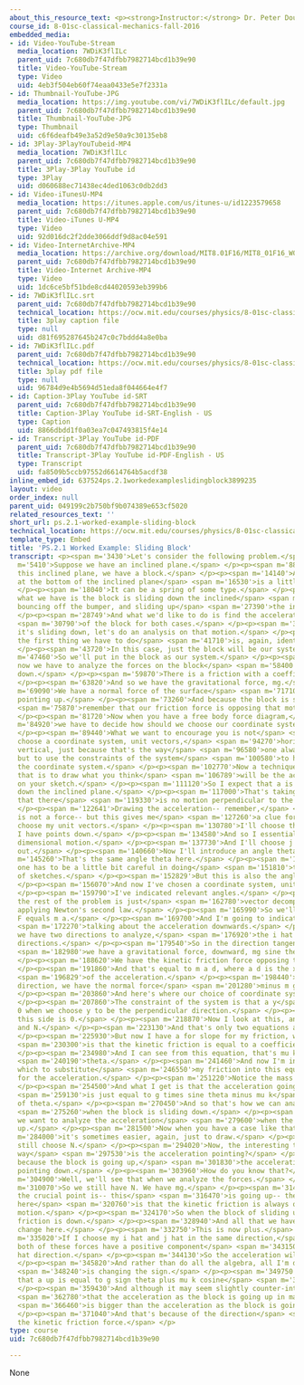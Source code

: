 ```yaml
---
about_this_resource_text: <p><strong>Instructor:</strong> Dr. Peter Dourmashkin</p>
course_id: 8-01sc-classical-mechanics-fall-2016
embedded_media:
- id: Video-YouTube-Stream
  media_location: 7WDiK3flILc
  parent_uid: 7c680db7f47dfbb7982714bcd1b39e90
  title: Video-YouTube-Stream
  type: Video
  uid: 4eb3f504eb60f74eaa0433e5e7f2331a
- id: Thumbnail-YouTube-JPG
  media_location: https://img.youtube.com/vi/7WDiK3flILc/default.jpg
  parent_uid: 7c680db7f47dfbb7982714bcd1b39e90
  title: Thumbnail-YouTube-JPG
  type: Thumbnail
  uid: c6f6deafb49e3a52d9e50a9c30135eb8
- id: 3Play-3PlayYouTubeid-MP4
  media_location: 7WDiK3flILc
  parent_uid: 7c680db7f47dfbb7982714bcd1b39e90
  title: 3Play-3Play YouTube id
  type: 3Play
  uid: d060688ec71438ec4ded1063c0db2dd3
- id: Video-iTunesU-MP4
  media_location: https://itunes.apple.com/us/itunes-u/id1223579658
  parent_uid: 7c680db7f47dfbb7982714bcd1b39e90
  title: Video-iTunes U-MP4
  type: Video
  uid: 92d016dc2f2dde3066ddf9d8ac04e591
- id: Video-InternetArchive-MP4
  media_location: https://archive.org/download/MIT8.01F16/MIT8_01F16_W02PS01v01_360p.mp4
  parent_uid: 7c680db7f47dfbb7982714bcd1b39e90
  title: Video-Internet Archive-MP4
  type: Video
  uid: 1dc6ce5bf51bde8cd44020593eb399b6
- id: 7WDiK3flILc.srt
  parent_uid: 7c680db7f47dfbb7982714bcd1b39e90
  technical_location: https://ocw.mit.edu/courses/physics/8-01sc-classical-mechanics-fall-2016/week-2-newtons-laws/ps.2.1-worked-example-sliding-block/ps.2.1-worked-example-sliding-block/7WDiK3flILc.srt
  title: 3play caption file
  type: null
  uid: d81f695287645b247c0c7bddd4a8e0ba
- id: 7WDiK3flILc.pdf
  parent_uid: 7c680db7f47dfbb7982714bcd1b39e90
  technical_location: https://ocw.mit.edu/courses/physics/8-01sc-classical-mechanics-fall-2016/week-2-newtons-laws/ps.2.1-worked-example-sliding-block/ps.2.1-worked-example-sliding-block/7WDiK3flILc.pdf
  title: 3play pdf file
  type: null
  uid: 96784d9e4b5694d51eda8f044664e4f7
- id: Caption-3Play YouTube id-SRT
  parent_uid: 7c680db7f47dfbb7982714bcd1b39e90
  title: Caption-3Play YouTube id-SRT-English - US
  type: Caption
  uid: 8866dbdd1f0a03ea7c047493815f4e14
- id: Transcript-3Play YouTube id-PDF
  parent_uid: 7c680db7f47dfbb7982714bcd1b39e90
  title: Transcript-3Play YouTube id-PDF-English - US
  type: Transcript
  uid: fa8509b5ccb97552d6614764b5acdf38
inline_embed_id: 637524ps.2.1workedexampleslidingblock3899235
layout: video
order_index: null
parent_uid: 049199c2b750bf9b074389e653cf5020
related_resources_text: ''
short_url: ps.2.1-worked-example-sliding-block
technical_location: https://ocw.mit.edu/courses/physics/8-01sc-classical-mechanics-fall-2016/week-2-newtons-laws/ps.2.1-worked-example-sliding-block/ps.2.1-worked-example-sliding-block
template_type: Embed
title: 'PS.2.1 Worked Example: Sliding Block'
transcript: <p><span m='3430'>Let's consider the following problem.</span> </p><p><span
  m='5410'>Suppose we have an inclined plane.</span> </p><p><span m='8830'>And on
  this inclined plane, we have a block.</span> </p><p><span m='14140'>And down here
  at the bottom of the inclined plane</span> <span m='16530'>is a little bumper.</span>
  </p><p><span m='18040'>It can be a spring of some type.</span> </p><p><span m='20270'>And
  what we have is the block is sliding down the inclined</span> <span m='23870'>plane,
  bouncing off the bumper, and sliding up</span> <span m='27390'>the inclined plane.</span>
  </p><p><span m='28749'>And what we'd like to do is find the acceleration</span>
  <span m='30790'>of the block for both cases.</span> </p><p><span m='33060'>So when
  it's sliding down, let's do an analysis on that motion.</span> </p><p><span m='40252'>Well,
  the first thing we have to do</span> <span m='41710'>is, again, identify our system.</span>
  </p><p><span m='43720'>In this case, just the block will be our system.</span> </p><p><span
  m='47460'>So we'll put in the block as our system.</span> </p><p><span m='55350'>And
  now we have to analyze the forces on the block</span> <span m='58400'>as it's sliding
  down.</span> </p><p><span m='59870'>There is a friction with a coefficient mu k.</span>
  </p><p><span m='63820'>And so we have the gravitational force, mg.</span> </p><p><span
  m='69090'>We have a normal force of the surface</span> <span m='71710'>on the block
  pointing up.</span> </p><p><span m='73260'>And because the block is sliding down,</span>
  <span m='75870'>remember that our friction force is opposing that motion.</span>
  </p><p><span m='81720'>Now when you have a free body force diagram,</span> <span
  m='84920'>we have to decide how should we choose our coordinate systems.</span>
  </p><p><span m='89440'>What we want to encourage you is not</span> <span m='91690'>to
  choose a coordinate system, unit vectors,</span> <span m='94270'>horizontal and
  vertical, just because that's the way</span> <span m='96580'>one always does it,
  but to use the constraints of the system</span> <span m='100580'>to help you choose
  the coordinate system.</span> </p><p><span m='102770'>Now a technique for doing
  that is to draw what you think</span> <span m='106789'>will be the acceleration
  on your sketch.</span> </p><p><span m='111120'>So I expect that a is going to go
  down the inclined plane.</span> </p><p><span m='117000'>That's taking into account
  that there</span> <span m='119330'>is no motion perpendicular to the inclined plane.</span>
  </p><p><span m='122641'>Drawing the acceleration-- remember,</span> <span m='124140'>acceleration
  is not a force-- but this gives me</span> <span m='127260'>a clue for how I should
  choose my unit vectors.</span> </p><p><span m='130780'>I'll choose them, so that
  I have points down.</span> </p><p><span m='134580'>And so I essentially have a one
  dimensional motion.</span> </p><p><span m='137730'>And I'll choose j hat pointing
  out.</span> </p><p><span m='140660'>Now I'll introduce an angle theta.</span> </p><p><span
  m='145260'>That's the same angle theta here.</span> </p><p><span m='148420'>And
  one has to be a little bit careful in doing</span> <span m='151810'>these types
  of sketches.</span> </p><p><span m='152829'>But this is also the angle theta.</span>
  </p><p><span m='156070'>And now I've chosen a coordinate system, unit vectors.</span>
  </p><p><span m='159790'>I've indicated relevant angles.</span> </p><p><span m='161322'>And
  the rest of the problem is just</span> <span m='162780'>vector decomposition in
  applying Newton's second law.</span> </p><p><span m='165990'>So we'll write down
  F equals m a.</span> </p><p><span m='169700'>And I'm going to indicate a d for we're</span>
  <span m='172270'>talking about the acceleration downwards.</span> </p><p><span m='174490'>And
  we have two directions to analyze,</span> <span m='176920'>the i hat and the j hat
  directions.</span> </p><p><span m='179540'>So in the direction tangent to the surface,</span>
  <span m='182980'>we have a gravitational force, downward, mg sine theta.</span>
  </p><p><span m='188620'>We have the kinetic friction force opposing that motion.</span>
  </p><p><span m='191860'>And that's equal to m a d, where a d is the x component</span>
  <span m='196829'>of the acceleration.</span> </p><p><span m='198440'>In the vertical
  direction, we have the normal force</span> <span m='201280'>minus m g cosine theta.</span>
  </p><p><span m='203860'>And here's where our choice of coordinate system helps us.</span>
  </p><p><span m='207860'>The constraint of the system is that a y</span> <span m='211630'>is
  0 when we choose y to be the perpendicular direction.</span> </p><p><span m='216090'>So
  this side is 0.</span> </p><p><span m='218870'>Now I look at this, and I see a f
  and N.</span> </p><p><span m='223130'>And that's only two equations and three unknowns.</span>
  </p><p><span m='225930'>But now I have a for slope for my friction, which</span>
  <span m='230300'>is that the kinetic friction is equal to a coefficient mu k N.</span>
  </p><p><span m='234980'>And I can see from this equation, that's mu k mg cosine</span>
  <span m='240190'>theta.</span> </p><p><span m='241460'>And now I'm in position in
  which to substitute</span> <span m='246550'>my friction into this equation and solve
  for the acceleration.</span> </p><p><span m='251220'>Notice the mass will cancel.</span>
  </p><p><span m='254500'>And what I get is that the acceleration going down</span>
  <span m='259130'>is just equal to g times sine theta minus mu k</span> <span m='267500'>cosine
  of theta.</span> </p><p><span m='270450'>And so that's how we can analyze the acceleration</span>
  <span m='275260'>when the block is sliding down.</span> </p><p><span m='277070'>Next,
  we want to analyze the acceleration</span> <span m='279600'>when the block is going
  up.</span> </p><p><span m='281500'>Now when you have a case like that,</span> <span
  m='284000'>it's sometimes easier, again, just to draw.</span> </p><p><span m='290870'>We'll
  still choose N.</span> </p><p><span m='294020'>Now, the interesting thing is, which
  way</span> <span m='297530'>is the acceleration pointing?</span> </p><p><span m='299080'>Just
  because the block is going up,</span> <span m='301830'>the acceleration is still
  pointing down.</span> </p><p><span m='303960'>How do you know that?</span> </p><p><span
  m='304900'>Well, we'll see that when we analyze the forces.</span> </p><p><span
  m='310070'>So we still have N. We have mg.</span> </p><p><span m='314410'>But now,
  the crucial point is-- this</span> <span m='316470'>is going up-- the crucial point
  here</span> <span m='320760'>is that the kinetic friction is always opposing the
  motion.</span> </p><p><span m='324170'>So when the block of sliding up, the kinetic
  friction is down.</span> </p><p><span m='328940'>And all that we have is a sign
  change here.</span> </p><p><span m='332750'>This is now plus.</span> </p><p><span
  m='335020'>If I choose my i hat and j hat in the same direction,</span> <span m='340650'>notice
  both of these forces have a positive component</span> <span m='343150'>in the i
  hat direction.</span> </p><p><span m='344130'>So the acceleration will be down.</span>
  </p><p><span m='345820'>And rather than do all the algebra, all I'm doing</span>
  <span m='348240'>is changing the sign.</span> </p><p><span m='349750'>And I get
  that a up is equal to g sign theta plus mu k cosine</span> <span m='358230'>theta.</span>
  </p><p><span m='359430'>And although it may seem slightly counter-intuitive</span>
  <span m='362780'>that the acceleration as the block is going up in magnitude</span>
  <span m='366460'>is bigger than the acceleration as the block is going down.</span>
  </p><p><span m='371040'>And that's because of the direction</span> <span m='373080'>of
  the kinetic friction force.</span> </p>
type: course
uid: 7c680db7f47dfbb7982714bcd1b39e90

---
```

None